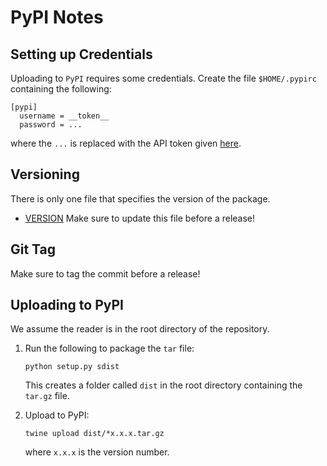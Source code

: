 # PyPI Notes

## Setting up Credentials

Uploading to `PyPI` requires some credentials.
Create the file `$HOME/.pypirc` containing the following:
```
[pypi]
  username = __token__
  password = ...
```
where the `...` is replaced with the API token given [here](https://github.com/JamesYang007/JamesYang007.github.io/blob/main/secrets/pypi_api_token.txt).

## Versioning

There is only one file that specifies the version of the package.
- [VERSION](../../VERSION)
Make sure to update this file before a release!

## Git Tag

Make sure to tag the commit before a release!

## Uploading to PyPI

We assume the reader is in the root directory of the repository.

1. Run the following to package the `tar` file:
    ```
    python setup.py sdist
    ```
    This creates a folder called `dist` in the root directory
    containing the `tar.gz` file.

2. Upload to PyPI:
    ```
    twine upload dist/*x.x.x.tar.gz
    ```
    where `x.x.x` is the version number.